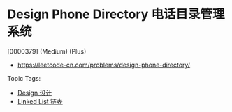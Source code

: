 # Design Phone Directory 电话目录管理系统

[0000379] (Medium) (Plus)

- https://leetcode-cn.com/problems/design-phone-directory/

Topic Tags:

- [Design 设计](https://leetcode-cn.com/tag/design/)
- [Linked List 链表](https://leetcode-cn.com/tag/linked-list/)
